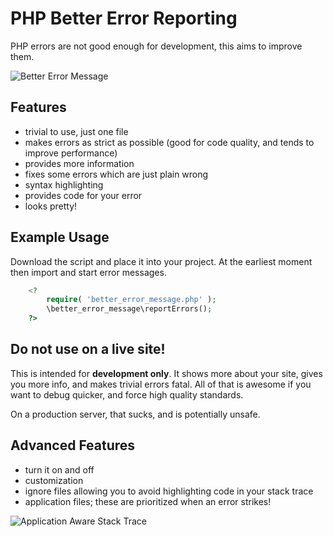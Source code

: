 PHP Better Error Reporting
==========================

PHP errors are not good enough for development, this aims to improve them.

![Better Error Message](http://i.imgur.com/WdvX9.png)

Features
--------
 * trivial to use, just one file
 * makes errors as strict as possible (good for code quality, and tends to improve performance)
 * provides more information
 * fixes some errors which are just plain wrong
 * syntax highlighting
 * provides code for your error
 * looks pretty!

Example Usage
-------------

Download the script and place it into your project. At the earliest moment then import and start error messages.

```php
	<?
		require( 'better_error_message.php' );
		\better_error_message\reportErrors();
	?>
```

Do not use on a live site!
--------------------------

This is intended for __development only__. It shows more about your site, gives you more info, and makes trivial errors fatal.
All of that is awesome if you want to debug quicker, and force high quality standards.

On a production server, that sucks, and is potentially unsafe.

Advanced Features
-----------------

 * turn it on and off
 * customization
 * ignore files allowing you to avoid highlighting code in your stack trace
 * application files; these are prioritized when an error strikes!
 
![Application Aware Stack Trace](http://i.imgur.com/tQxc0.png)
